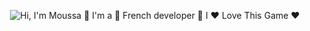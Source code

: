 

<p align="center">
  <img src="https://github.com/28121979/github.gif" alt="Hi, I'm Moussa 👋 I'm a 🚀 French developer 🚀 I ❤️ Love This Game ❤️">
</p>

<!--

